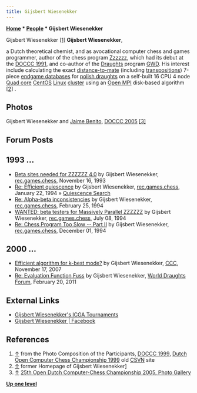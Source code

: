 ```yaml
---
title: Gijsbert Wiesenekker
---
```

**[Home](Home "Home") * [People](People "People") * Gijsbert Wiesenekker**

[](http://old.csvn.nl/pics/part.jpg) Gijsbert Wiesenekker <a id="cite-note-1" href="#cite-ref-1">[1]</a>
**Gijsbert Wiesenekker**,

a Dutch theoretical chemist, and as avocational computer chess and games programmer, author of the chess program [Zzzzzz](Zzzzzz "Zzzzzz"), which had its debut at the [DOCCC 1991](DOCCC_1991 "DOCCC 1991"), and co-author of the [Draughts](Draughts "Draughts") program [GWD](https://www.game-ai-forum.org/icga-tournaments/program.php?id=431).
His interest include calculating the exact [distance-to-mate](Endgame_Tablebases#DTM "Endgame Tablebases") (including [transpositions](Transposition "Transposition")) 7-piece [endgame databases](Endgame_Tablebases "Endgame Tablebases") for [polish draughts](Draughts "Draughts") on a self-built 16 CPU 4 node [Quad core](https://en.wikipedia.org/wiki/Quad_core) [CentOS](https://en.wikipedia.org/wiki/CentOS) [Linux](Linux "Linux") [cluster](https://en.wikipedia.org/wiki/Computer_cluster) using an [Open MPI](https://en.wikipedia.org/wiki/Open_MPI) disk-based algorithm <a id="cite-note-2" href="#cite-ref-2">[2]</a> .

## Photos

[](http://old.csvn.nl/gallery23.html)
Gijsbert Wiesenekker and [Jaime Benito](Jaime_Benito_de_Valle_Ruiz "Jaime Benito de Valle Ruiz"), [DOCCC 2005](DOCCC_2005 "DOCCC 2005") <a id="cite-note-3" href="#cite-ref-3">[3]</a>

## Forum Posts

## 1993 ...

- [Beta sites needed for ZZZZZZ 4.0](http://groups.google.com/group/rec.games.chess/browse_frm/thread/82476fe145d549d8) by Gijsbert Wiesenekker, [rec.games.chess](Computer_Chess_Forums "Computer Chess Forums"), November 16, 1993
- [Re: Efficient quiescence](http://groups.google.com/group/rec.games.chess/msg/87fcddab7c4c8ad4) by Gijsbert Wiesenekker, [rec.games.chess](Computer_Chess_Forums "Computer Chess Forums"), January 22, 1994 » [Quiescence Search](Quiescence_Search "Quiescence Search")
- [Re: Alpha-beta inconsistencies](http://groups.google.com/group/rec.games.chess/msg/4a5a3615e1480617) by Gijsbert Wiesenekker, [rec.games.chess](Computer_Chess_Forums "Computer Chess Forums"), February 25, 1994
- [WANTED: beta testers for Massively Parallel ZZZZZZ](http://groups.google.com/group/rec.games.chess/browse_frm/thread/347a2304e8d73f60) by Gijsbert Wiesenekker, [rec.games.chess](Computer_Chess_Forums "Computer Chess Forums"), July 08, 1994
- [Re: Chess Program Too Slow -- Part II](http://groups.google.com/group/rec.games.chess/msg/f5f509b5500d903f) by Gijsbert Wiesenekker, [rec.games.chess](Computer_Chess_Forums "Computer Chess Forums"), December 01, 1994

## 2000 ...

- [Efficient algorithm for k-best mode?](http://www.talkchess.com/forum/viewtopic.php?t=17921) by Gijsbert Wiesenekker, [CCC](CCC "CCC"), November 17, 2007
- [Re: Evaluation Function Fuss](http://laatste.info/bb3/viewtopic.php?t=2839#p86071) by Gijsbert Wiesenekker, [World Draughts Forum](http://laatste.info/bb3/index.php), February 20, 2011

## External Links

- [Gijsbert Wiesenekker's ICGA Tournaments](https://www.game-ai-forum.org/icga-tournaments/person.php?id=363)
- [Gijsbert Wiesenekker | Facebook](http://www.facebook.com/people/Gijsbert-Wiesenekker/100003023001440)

## References

1. <a id="cite-ref-1" href="#cite-note-1">↑</a> from the Photo Composition of the Participants, [DOCCC 1999](DOCCC_1999 "DOCCC 1999"), [Dutch Open Computer Chess Championship 1999](http://old.csvn.nl/docc99.html) old [CSVN](CSVN "CSVN") site
1. <a id="cite-ref-2" href="#cite-note-2">↑</a> former Homepage of Gijsbert Wiesenekker\]
1. <a id="cite-ref-3" href="#cite-note-3">↑</a> [25th Open Dutch Computer-Chess Championship 2005, Photo Gallery](http://old.csvn.nl/gallery23.html)

**[Up one level](People "People")**

